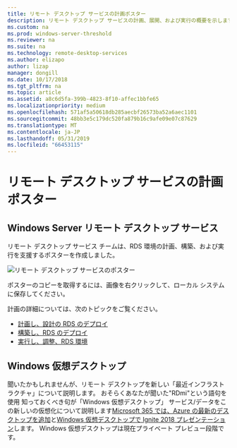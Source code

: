 ```yaml
---
title: リモート デスクトップ サービスの計画ポスター
description: リモート デスクトップ サービスの計画、展開、および実行の概要を示します
ms.custom: na
ms.prod: windows-server-threshold
ms.reviewer: na
ms.suite: na
ms.technology: remote-desktop-services
ms.author: elizapo
author: lizap
manager: dongill
ms.date: 10/17/2018
ms.tgt_pltfrm: na
ms.topic: article
ms.assetid: a8c6d5fa-399b-4823-8f10-affec1bbfe65
ms.localizationpriority: medium
ms.openlocfilehash: 571af5a50618db285aecbf26573ba52a6aec1101
ms.sourcegitcommit: 48bb3e5c179dc520fa879b16c9afe09e07c87629
ms.translationtype: MT
ms.contentlocale: ja-JP
ms.lasthandoff: 05/31/2019
ms.locfileid: "66453115"
---
```

# <a name="remote-desktop-services---planning-poster"></a>リモート デスクトップ サービスの計画ポスター

## <a name="remote-desktop-services-in-windows-server"></a>Windows Server リモート デスクトップ サービス

リモート デスクトップ サービス チームは、RDS 環境の計画、構築、および実行を支援するポスターを作成しました。

![リモート デスクトップ サービスのポスター](./media/rds-poster-download.png)

ポスターのコピーを取得するには、画像を右クリックして、ローカル システムに保存してください。

計画の詳細については、次のトピックをご覧ください。

- [計画し、設計の RDS のデプロイ](rds-plan-and-design.md)
- [構築し、RDS のデプロイ](rds-build-and-deploy.md)
- [実行し、調整、RDS 環境](rds-run-and-tune.md)

## <a name="windows-virtual-desktop"></a>Windows 仮想デスクトップ

聞いたかもしれませんが、リモート デスクトップを新しい「最近インフラストラクチャ」について説明します。 おそらくあなたが聞いた"RDmi"という語句を使用 知っておくべき句が「Windows 仮想デスクトップ」 サービス/データをこの新しいの仮想化について説明します[Microsoft 365 では、Azure の最新のデスクトップを追加](https://azure.microsoft.com/blog/microsoft-365-adds-modern-desktop-on-azure/)と[Windows 仮想デスクトップで Ignite 2018 プレゼンテーション](https://www.youtube.com/watch?v=_7G37PFYVe4)します。 Windows 仮想デスクトップは現在プライベート プレビュー段階です。